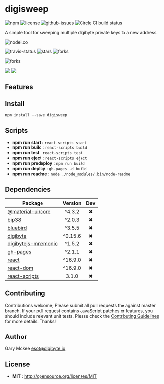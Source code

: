 # digisweep

![npm](https://img.shields.io/npm/v/digisweep.svg) ![license](https://img.shields.io/npm/l/digisweep.svg) ![github-issues](https://img.shields.io/github/issues/digicontributer/digisweet.svg)  ![Circle CI build status](https://circleci.com/gh/digicontributer/digisweet.svg?style=svg)

A simple tool for sweeping multiple digibyte private keys to a new address

![nodei.co](https://nodei.co/npm/digisweep.png?downloads=true&downloadRank=true&stars=true)

![travis-status](https://img.shields.io/travis/digicontributer/digisweet.svg)
![stars](https://img.shields.io/github/stars/digicontributer/digisweet.svg)
![forks](https://img.shields.io/github/forks/digicontributer/digisweet.svg)

![forks](https://img.shields.io/github/forks/digicontributer/digisweet.svg)

![](https://david-dm.org/digicontributer/digisweet/status.svg)
![](https://david-dm.org/digicontributer/digisweet/dev-status.svg)

## Features


## Install

`npm install --save digisweep`


## Scripts

 - **npm run start** : `react-scripts start`
 - **npm run build** : `react-scripts build`
 - **npm run test** : `react-scripts test`
 - **npm run eject** : `react-scripts eject`
 - **npm run predeploy** : `npm run build`
 - **npm run deploy** : `gh-pages -d build`
 - **npm run readme** : `node ./node_modules/.bin/node-readme`

## Dependencies

Package | Version | Dev
--- |:---:|:---:
[@material-ui/core](https://www.npmjs.com/package/@material-ui/core) | ^4.3.2 | ✖
[bip38](https://www.npmjs.com/package/bip38) | ^2.0.3 | ✖
[bluebird](https://www.npmjs.com/package/bluebird) | ^3.5.5 | ✖
[digibyte](https://www.npmjs.com/package/digibyte) | ^0.15.6 | ✖
[digibytejs-mnemonic](https://www.npmjs.com/package/digibytejs-mnemonic) | ^1.5.2 | ✖
[gh-pages](https://www.npmjs.com/package/gh-pages) | ^2.1.1 | ✖
[react](https://www.npmjs.com/package/react) | ^16.9.0 | ✖
[react-dom](https://www.npmjs.com/package/react-dom) | ^16.9.0 | ✖
[react-scripts](https://www.npmjs.com/package/react-scripts) | 3.1.0 | ✖


## Contributing

Contributions welcome; Please submit all pull requests the against master branch. If your pull request contains JavaScript patches or features, you should include relevant unit tests. Please check the [Contributing Guidelines](contributng.md) for more details. Thanks!

## Author

Gary Mckee <esot@digibyte.io>

## License

 - **MIT** : http://opensource.org/licenses/MIT
